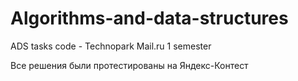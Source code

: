 # Algorithms-and-data-structures
ADS tasks code - Technopark Mail.ru 1 semester
<p>Все решения были протестированы на Яндекс-Контест</p>
